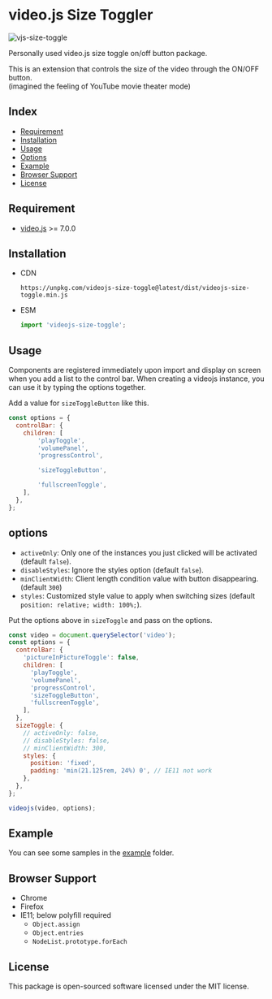 # video.js Size Toggler

![vjs-size-toggle](https://user-images.githubusercontent.com/24821306/119183211-bb09f580-baae-11eb-9cd7-d6040ff09e8d.gif)

Personally used video.js size toggle on/off button package.

This is an extension that controls the size of the video through the ON/OFF button.
<br>
(imagined the feeling of YouTube movie theater mode)

## Index

- [Requirement](#requirement)
- [Installation](#installation)
- [Usage](#usage)
- [Options](#options)
- [Example](#example)
- [Browser Support](#browser-support)
- [License](#license)

## Requirement

- [video.js](https://videojs.com/) >= 7.0.0

## Installation

- CDN
  ```http
  https://unpkg.com/videojs-size-toggle@latest/dist/videojs-size-toggle.min.js
  ```
- ESM
  ```javascript
  import 'videojs-size-toggle';
  ```

## Usage

Components are registered immediately upon import and display on screen when you add a list to the control bar. When creating a videojs instance, you can use it by typing the options together.

Add a value for `sizeToggleButton` like this.

```javascript
const options = {
  controlBar: {
    children: [
        'playToggle',
        'volumePanel',
        'progressControl',

        'sizeToggleButton',

        'fullscreenToggle',
    ],
  },
};
```

## options

- `activeOnly`\: Only one of the instances you just clicked will be activated \(default `false`\).
- `disableStyles`\: Ignore the styles option \(default `false`\).
- `minClientWidth`\: Client length condition value with button disappearing. \(default `300`\)
- `styles`\: Customized style value to apply when switching sizes \(default `position: relative; width: 100%;`\).

Put the options above in `sizeToggle` and pass on the options.

```javascript
const video = document.querySelector('video');
const options = {
  controlBar: {
    'pictureInPictureToggle': false,
    children: [
      'playToggle',
      'volumePanel',
      'progressControl',
      'sizeToggleButton',
      'fullscreenToggle',
    ],
  },
  sizeToggle: {
    // activeOnly: false,
    // disableStyles: false,
    // minClientWidth: 300,
    styles: {
      position: 'fixed',
      padding: 'min(21.125rem, 24%) 0', // IE11 not work
    },
  },
};

videojs(video, options);
```

## Example

You can see some samples in the [example](/example) folder.

## Browser Support

- Chrome
- Firefox
- IE11; below polyfill required
  - `Object.assign`
  - `Object.entries`
  - `NodeList.prototype.forEach`

## License

This package is open-sourced software licensed under the MIT license.
